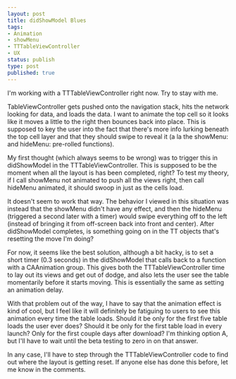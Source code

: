 ```yaml
--- 
layout: post
title: didShowModel Blues
tags: 
- Animation
- showMenu
- TTTableViewController
- UX
status: publish
type: post
published: true
---
```

I'm working with a TTTableViewController right now. Try to stay with me.

TableViewController gets pushed onto the navigation stack, hits the network looking for data, and loads the data. I want to animate the top cell so it looks like it moves a little to the right then bounces back into place. This is supposed to key the user into the fact that there's more info lurking beneath the top cell layer and that they should swipe to reveal it (a la the showMenu: and hideMenu: pre-rolled functions).

My first thought (which always seems to be wrong) was to trigger this in didShowModel in the TTTableViewController. This is supposed to be the moment when all the layout is has been completed, right? To test my theory, if I call showMenu not animated to push all the views right, then call hideMenu animated, it should swoop in just as the cells load.

It doesn't seem to work that way. The behavior I viewed in this situation was instead that the showMenu didn't have any effect, and then the hideMenu (triggered a second later with a timer) would swipe everything off to the left (instead of bringing it from off-screen back into front and center). After didShowModel completes, is something going on in the TT objects that's resetting the move I'm doing?

For now, it seems like the best solution, although a bit hacky, is to set a short timer (0.3 seconds) in the didShowModel that calls back to a function with a CAAnimation group. This gives both the TTTableViewController time to lay out its views and get out of dodge, and also lets the user see the table momentarily before it starts moving. This is essentially the same as setting an animation delay.

With that problem out of the way, I have to say that the animation effect is kind of cool, but I feel like it will definitely be fatiguing to users to see this animation every time the table loads. Should it be only for the first five table loads the user ever does? Should it be only for the first table load in every launch? Only for the first couple days after download? I'm thinking option A, but I'll have to wait until the beta testing to zero in on that answer.

In any case, I'll have to step through the TTTableViewController code to find out where the layout is getting reset. If anyone else has done this before, let me know in the comments.
